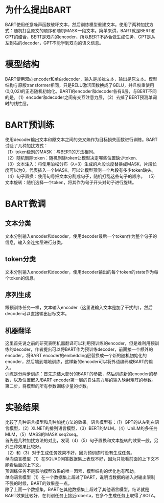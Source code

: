 # 为什么提出BART
BART使用任意噪声函数破坏文本，然后训练模型重建文本。使用了两种加扰方式：随机打乱原文的顺序和随机MASK一段文本。简单来讲，BART就是BERT和GPT的结合，BERT是双向的encoder，所以BERT不适合做生成任务，GPT是从左到右的decoder，GPT不能学到双向的语义信息。
# 模型结构
BART使用双向encoder和单向decoder，输入是加扰文本，输出是原文本。模型结构与原版transformer相同，只是RELU激活函数换成了GELU，并且权重使用(0,0,02)的正态随机初始化。BART的encoder和decoder各有6层，与BERT不同的是，（1）encoder和decoder之间有交互注意力层，（2）去掉了BERT预测单词时的线性层。
# BART预训练
使用decoder输出文本和原文本之间的交叉熵作为目标损失函数进行训练。BART试验了几种加扰方式：<br>
（1）token级别的MASK：与BERT的方法相同。<br>
（2）随机删除token：随机删除token让模型决定哪些位置缺少token.<br>
（3）文本注入：将使用泊松分布（λ=3）生成的片段长度替换成MASK，片段长度可以为0，代表插入一个MASK。可以让模型预测一个片段有多少token缺失。<br>
（4）句子置换：使用句号把文本分割成句子，随机打乱这些句子的顺序。
（5）文本旋转：随机选择一个token，将其作为句子开头对句子进行旋转。
# BART微调
## 文本分类
文本分别输入encoder和decoder，使用decoder最后一个token作为整个句子的信息，输入全连接层进行分类。
## token分类
文本分别输入encoder和decoder，使用decoder输出的每个token的state作为每个token的信息。
## 序列生成
跟预训练任务一样，文本输入encoder（这里说输入文本是加了干扰的），然后decoder可以直接输出目标文本。
## 机器翻译
这里首先说之前的研究表明机器翻译可以利用预训练的encoder，但是难利用预训练的decoder，作者提出可以将BART作为预训练decoder，前面接一个额外的encoder，将BART encoder的embedding层替换成一个新的随机初始化的encoder，然后端到端地训练，这样新的encoder可以将外语编码成BART的输入。<br>
训练是分两步训练：首先冻结大部分的BART的参数，然后训练新的encoder的参数，以及位置嵌入/BART encoder第一层的自注意力层的输入映射矩阵的参数。第二步，将模型的所有参数训练少量的步数。
# 实验结果
比较了几种语言模型和几种加扰方法的效果。语言模型有：（1）GPT的从左到右语言模型，（2）XLNET的排列语言模型，（3）BERT的MLM，（4）UniLM的多任务MLM，（5）MASS的MASK seq2seq。<br>
首先是几种加扰方法的对比，发现（4）（5）句子置换和文本旋转的效果一般，另外三种效果比较好。<br>
（2）和（3）对于生成任务效果不好，因为预训练时没有生成任务。<br>
单向语言模型（1）在SQUAD问答数据集上表现不好，因为只能看前面的上下文不能看后面的上下文。<br>
预训练任务不是影响模型效果的唯一因素，模型结构的优化也有帮助。<br>
单向语言模型（1）在一个数据集上超过了BART，说明当数据的输入对输出限制不强的时候，BART的效果差一点。<br>
除了上面一个数据集，BART在其他数据集上超过了其他语言模型。结论就是BART效果比较好，在判别任务上接近roberta，在多个生成任务上取得了SOTA。
